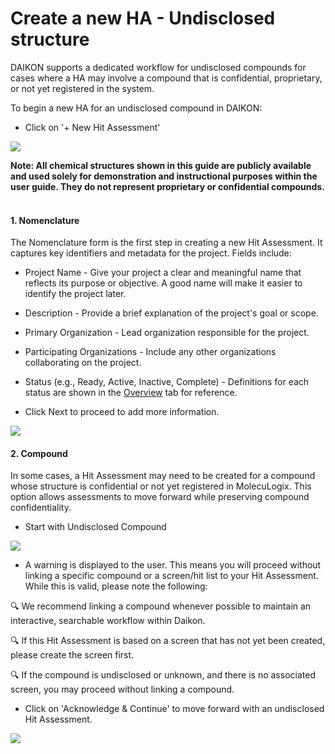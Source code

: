 # Create a new HA - Undisclosed structure

DAIKON supports a dedicated workflow for undisclosed compounds for cases where a HA may involve a compound that is confidential, proprietary, or not yet registered in the system. 

To begin a new HA for an undisclosed compound in DAIKON:

- Click on '+ New Hit Assessment' 

<img src="/daikon/img/UserGuide/HA/NewHA.png" />


<b>Note:
All chemical structures shown in this guide are publicly available and used solely for demonstration and instructional purposes within the user guide.  They do not represent proprietary or confidential compounds.</b>
<br />
<br />

<h4>1. Nomenclature</h4>
The Nomenclature form is the first step in creating a new Hit Assessment. It captures key identifiers and metadata for the project.
Fields include:

- Project Name - Give your project a clear and meaningful name that reflects its purpose or objective. A good name will make it easier to identify the project later.
- Description - Provide a brief explanation of the project's goal or scope.
- Primary Organization - Lead organization responsible for the project.
- Participating Organizations - Include any other organizations collaborating on the project.
- Status (e.g., Ready, Active, Inactive, Complete) - Definitions for each status are shown in the [Overview](ha-module-structure) tab for reference.

- Click Next to proceed to add more information.

<img src="/daikon/img/UserGuide/HA/HANomeclature.png" />

<h4>2. Compound</h4>

In some cases, a Hit Assessment may need to be created for a compound whose structure is confidential or not yet registered in MolecuLogix. This option allows assessments to move forward while preserving compound confidentiality.

- Start with Undisclosed Compound

<img src="/daikon/img/UserGuide/HA/HAUndisclosedCompound.png" />

- A warning is displayed to the user. This means you will proceed without linking a specific compound or a screen/hit list to your Hit Assessment.
While this is valid, please note the following:

🔍 We recommend linking a compound whenever possible to maintain an interactive, searchable workflow within Daikon.

🔍 If this Hit Assessment is based on a screen that has not yet been created, please create the screen first.

🔍 If the compound is undisclosed or unknown, and there is no associated screen, you may proceed without linking a compound.

- Click on 'Acknowledge & Continue' to move forward with an undisclosed Hit Assessment.

<img src="/daikon/img/UserGuide/HA/HAUndisclosedCreate.png" />


<br />
<br />



